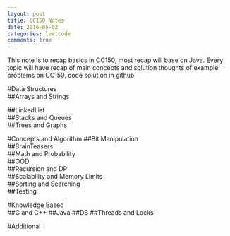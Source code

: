 ```yaml
---
layout: post
title: CC150 Notes
date: 2016-05-02
categories: leetcode
comments: true
---
```


This note is to recap basics in CC150, most recap will base on Java. Every topic will have recap of main concepts and solution thoughts of example problems on CC150, code solution in github.

#Data Structures  
##Arrays and Strings

##LinkedList  
##Stacks and Queues  
##Trees and Graphs  

#Concepts and Algorithm 
##Bit Manipulation  
##BrainTeasers  
##Math and Probability    
##OOD  
##Recursion and DP  
##Scalability and Memory Limits  
##Sorting and Searching  
##Testing  

#Knowledge Based  
##C and C++
##Java
##DB
##Threads and Locks

#Additional 